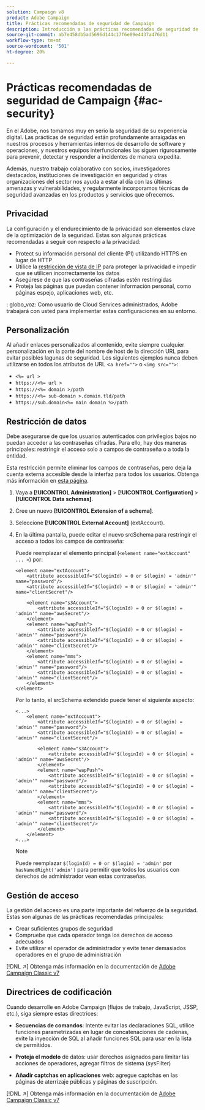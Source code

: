 ```yaml
---
solution: Campaign v8
product: Adobe Campaign
title: Prácticas recomendadas de seguridad de Campaign
description: Introducción a las prácticas recomendadas de seguridad de Campaign
source-git-commit: ab7e458db5ad5696d144c17f6e89e4437a476d11
workflow-type: tm+mt
source-wordcount: '501'
ht-degree: 20%

---
```


# Prácticas recomendadas de seguridad de Campaign {#ac-security}

En el Adobe, nos tomamos muy en serio la seguridad de su experiencia digital. Las prácticas de seguridad están profundamente arraigadas en nuestros procesos y herramientas internos de desarrollo de software y operaciones, y nuestros equipos interfuncionales las siguen rigurosamente para prevenir, detectar y responder a incidentes de manera expedita.

Además, nuestro trabajo colaborativo con socios, investigadores destacados, instituciones de investigación en seguridad y otras organizaciones del sector nos ayuda a estar al día con las últimas amenazas y vulnerabilidades, y regularmente incorporamos técnicas de seguridad avanzadas en los productos y servicios que ofrecemos.

## Privacidad

La configuración y el endurecimiento de la privacidad son elementos clave de la optimización de la seguridad. Estas son algunas prácticas recomendadas a seguir con respecto a la privacidad:

* Protect su información personal del cliente (PI) utilizando HTTPS en lugar de HTTP
* Utilice la [restricción de vista de IP](../dev/restrict-pi-view.md) para proteger la privacidad e impedir que se utilicen incorrectamente los datos
* Asegúrese de que las contraseñas cifradas estén restringidas
* Proteja las páginas que puedan contener información personal, como páginas espejo, aplicaciones web, etc.

: globo_voz: Como usuario de Cloud Services administrados, Adobe trabajará con usted para implementar estas configuraciones en su entorno.

## Personalización

Al añadir enlaces personalizados al contenido, evite siempre cualquier personalización en la parte del nombre de host de la dirección URL para evitar posibles lagunas de seguridad. Los siguientes ejemplos nunca deben utilizarse en todos los atributos de URL &lt;`a href="">` o `<img src="">`:

* `<%= url >`
* `https://<%= url >`
* `https://<%= domain >/path`
* `https://<%= sub-domain >.domain.tld/path`
* `https://sub.domain<%= main domain %>/path`

## Restricción de datos

Debe asegurarse de que los usuarios autenticados con privilegios bajos no puedan acceder a las contraseñas cifradas. Para ello, hay dos maneras principales: restringir el acceso solo a campos de contraseña o a toda la entidad.

Esta restricción permite eliminar los campos de contraseñas, pero deja la cuenta externa accesible desde la interfaz para todos los usuarios. Obtenga más información en [esta página](../dev/restrict-pi-view.md).

1. Vaya a **[!UICONTROL Administration]** > **[!UICONTROL Configuration]** > **[!UICONTROL Data schemas]**.

1. Cree un nuevo **[!UICONTROL Extension of a schema]**.

1. Seleccione **[!UICONTROL External Account]** (extAccount).

1. En la última pantalla, puede editar el nuevo srcSchema para restringir el acceso a todos los campos de contraseña:

   Puede reemplazar el elemento principal (`<element name="extAccount" ... >`) por:

   ```
   <element name="extAccount">
       <attribute accessibleIf="$(loginId) = 0 or $(login) = 'admin'" name="password"/>
       <attribute accessibleIf="$(loginId) = 0 or $(login) = 'admin'" name="clientSecret"/>
   
       <element name="s3Account">
           <attribute accessibleIf="$(loginId) = 0 or $(login) = 'admin'" name="awsSecret"/>
       </element>
       <element name="wapPush">
           <attribute accessibleIf="$(loginId) = 0 or $(login) = 'admin'" name="password"/>
           <attribute accessibleIf="$(loginId) = 0 or $(login) = 'admin'" name="clientSecret"/>
       </element>
       <element name="mms">
           <attribute accessibleIf="$(loginId) = 0 or $(login) = 'admin'" name="password"/>
           <attribute accessibleIf="$(loginId) = 0 or $(login) = 'admin'" name="clientSecret"/>
       </element>
   </element>
   ```

   Por lo tanto, el srcSchema extendido puede tener el siguiente aspecto:

   ```
   <...>
       <element name="extAccount">
           <attribute accessibleIf="$(loginId) = 0 or $(login) = 'admin'" name="password"/>
           <attribute accessibleIf="$(loginId) = 0 or $(login) = 'admin'" name="clientSecret"/>
   
           <element name="s3Account">
               <attribute accessibleIf="$(loginId) = 0 or $(login) = 'admin'" name="awsSecret"/>
           </element>
           <element name="wapPush">
               <attribute accessibleIf="$(loginId) = 0 or $(login) = 'admin'" name="password"/>
               <attribute accessibleIf="$(loginId) = 0 or $(login) = 'admin'" name="clientSecret"/>
           </element>
           <element name="mms">
               <attribute accessibleIf="$(loginId) = 0 or $(login) = 'admin'" name="password"/>
               <attribute accessibleIf="$(loginId) = 0 or $(login) = 'admin'" name="clientSecret"/>
           </element>
       </element>
   <...> 
   ```

   >[!NOTE]
   >
   >Puede reemplazar `$(loginId) = 0 or $(login) = 'admin'` por `hasNamedRight('admin')` para permitir que todos los usuarios con derechos de administrador vean estas contraseñas.


## Gestión de acceso

La gestión del acceso es una parte importante del refuerzo de la seguridad. Estas son algunas de las prácticas recomendadas principales:

* Crear suficientes grupos de seguridad
* Compruebe que cada operador tenga los derechos de acceso adecuados
* Evite utilizar el operador de administrador y evite tener demasiados operadores en el grupo de administración

[!DNL :arrow_upper_right:] Obtenga más información en la documentación de  [Adobe Campaign Classic v7](https://experienceleague.adobe.com/docs/campaign-classic/using/installing-campaign-classic/security-privacy/access-management.html?lang=en#webapp-operator)

## Directrices de codificación

Cuando desarrolle en Adobe Campaign (flujos de trabajo, JavaScript, JSSP, etc.), siga siempre estas directrices:

* **Secuencias de comandos**: Intente evitar las declaraciones SQL, utilice funciones parametrizadas en lugar de concatenaciones de cadenas, evite la inyección de SQL al añadir funciones SQL para usar en la lista de permitidos.

* **Proteja el modelo** de datos: usar derechos asignados para limitar las acciones de operadores, agregar filtros de sistema (sysFilter)

* **Añadir captchas en aplicaciones** web: agregue captchas en las páginas de aterrizaje públicas y páginas de suscripción.

[!DNL :arrow_upper_right:] Obtenga más información en la documentación de  [Adobe Campaign Classic v7](https://experienceleague.adobe.com/docs/campaign-classic/using/installing-campaign-classic/security-privacy/scripting-coding-guidelines.html?lang=en#installing-campaign-classic)
